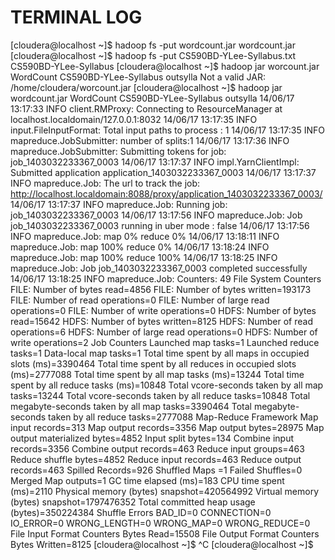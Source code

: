 TERMINAL LOG
============


[cloudera@localhost ~]$ hadoop fs -put wordcount.jar wordcount.jar
[cloudera@localhost ~]$ hadoop fs -put CS590BD-YLee-Syllabus.txt CS590BD-YLee-Syllabus
[cloudera@localhost ~]$ hadoop jar worcount.jar WordCount CS590BD-YLee-Syllabus outsylla
Not a valid JAR: /home/cloudera/worcount.jar
[cloudera@localhost ~]$ hadoop jar wordcount.jar WordCount CS590BD-YLee-Syllabus outsylla
14/06/17 13:17:33 INFO client.RMProxy: Connecting to ResourceManager at localhost.localdomain/127.0.0.1:8032
14/06/17 13:17:35 INFO input.FileInputFormat: Total input paths to process : 1
14/06/17 13:17:35 INFO mapreduce.JobSubmitter: number of splits:1
14/06/17 13:17:36 INFO mapreduce.JobSubmitter: Submitting tokens for job: job_1403032233367_0003
14/06/17 13:17:37 INFO impl.YarnClientImpl: Submitted application application_1403032233367_0003
14/06/17 13:17:37 INFO mapreduce.Job: The url to track the job: http://localhost.localdomain:8088/proxy/application_1403032233367_0003/
14/06/17 13:17:37 INFO mapreduce.Job: Running job: job_1403032233367_0003
14/06/17 13:17:56 INFO mapreduce.Job: Job job_1403032233367_0003 running in uber mode : false
14/06/17 13:17:56 INFO mapreduce.Job:  map 0% reduce 0%
14/06/17 13:18:11 INFO mapreduce.Job:  map 100% reduce 0%
14/06/17 13:18:24 INFO mapreduce.Job:  map 100% reduce 100%
14/06/17 13:18:25 INFO mapreduce.Job: Job job_1403032233367_0003 completed successfully
14/06/17 13:18:25 INFO mapreduce.Job: Counters: 49
	File System Counters
		FILE: Number of bytes read=4856
		FILE: Number of bytes written=193173
		FILE: Number of read operations=0
		FILE: Number of large read operations=0
		FILE: Number of write operations=0
		HDFS: Number of bytes read=15642
		HDFS: Number of bytes written=8125
		HDFS: Number of read operations=6
		HDFS: Number of large read operations=0
		HDFS: Number of write operations=2
	Job Counters 
		Launched map tasks=1
		Launched reduce tasks=1
		Data-local map tasks=1
		Total time spent by all maps in occupied slots (ms)=3390464
		Total time spent by all reduces in occupied slots (ms)=2777088
		Total time spent by all map tasks (ms)=13244
		Total time spent by all reduce tasks (ms)=10848
		Total vcore-seconds taken by all map tasks=13244
		Total vcore-seconds taken by all reduce tasks=10848
		Total megabyte-seconds taken by all map tasks=3390464
		Total megabyte-seconds taken by all reduce tasks=2777088
	Map-Reduce Framework
		Map input records=313
		Map output records=3356
		Map output bytes=28975
		Map output materialized bytes=4852
		Input split bytes=134
		Combine input records=3356
		Combine output records=463
		Reduce input groups=463
		Reduce shuffle bytes=4852
		Reduce input records=463
		Reduce output records=463
		Spilled Records=926
		Shuffled Maps =1
		Failed Shuffles=0
		Merged Map outputs=1
		GC time elapsed (ms)=183
		CPU time spent (ms)=2110
		Physical memory (bytes) snapshot=420564992
		Virtual memory (bytes) snapshot=1797476352
		Total committed heap usage (bytes)=350224384
	Shuffle Errors
		BAD_ID=0
		CONNECTION=0
		IO_ERROR=0
		WRONG_LENGTH=0
		WRONG_MAP=0
		WRONG_REDUCE=0
	File Input Format Counters 
		Bytes Read=15508
	File Output Format Counters 
		Bytes Written=8125
[cloudera@localhost ~]$ ^C
[cloudera@localhost ~]$ 
